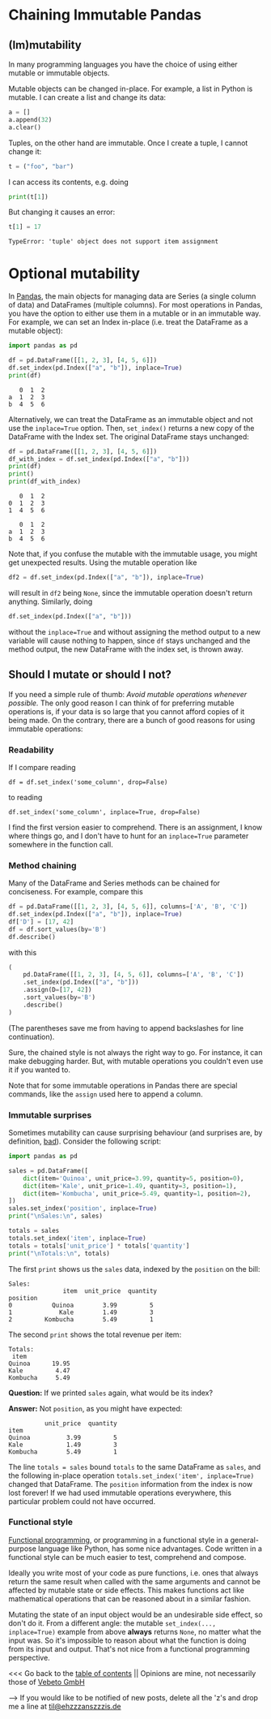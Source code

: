 # Chaining Immutable Pandas


## (Im)mutability

In many programming languages you have the choice of using either mutable or immutable objects.

Mutable objects can be changed in-place.
For example, a list in Python is mutable.
I can create a list and change its data:
```python
a = []
a.append(32)
a.clear()
```

Tuples, on the other hand are immutable.
Once I create a tuple, I cannot change it:
```python
t = ("foo", "bar")
```
I can access its contents, e.g. doing
```python
print(t[1])
```
But changing it causes an error:
```python
t[1] = 17
```
```
TypeError: 'tuple' object does not support item assignment
```


# Optional mutability

In [Pandas](https://pandas.pydata.org/), the main objects for managing data are Series (a single column of data)
and DataFrames (multiple columns).
For most operations in Pandas, you have the option to either use them in a mutable or in an immutable way.
For example, we can set an Index in-place (i.e. treat the DataFrame as a mutable object):
```python
import pandas as pd

df = pd.DataFrame([[1, 2, 3], [4, 5, 6]])
df.set_index(pd.Index(["a", "b"]), inplace=True)
print(df)
```
```
   0  1  2
a  1  2  3
b  4  5  6
```

Alternatively, we can treat the DataFrame as an immutable object and not use the `inplace=True` option.
Then, `set_index()` returns a new copy of the DataFrame with the Index set.
The original DataFrame stays unchanged:
```python
df = pd.DataFrame([[1, 2, 3], [4, 5, 6]])
df_with_index = df.set_index(pd.Index(["a", "b"]))
print(df)
print()
print(df_with_index)
```
```
   0  1  2
0  1  2  3
1  4  5  6

   0  1  2
a  1  2  3
b  4  5  6
```

Note that, if you confuse the mutable with the immutable usage, you might get unexpected results.
Using the mutable operation like  
```python
df2 = df.set_index(pd.Index(["a", "b"]), inplace=True)
```
will result in `df2` being `None`, since the immutable operation doesn't return anything.
Similarly, doing
```python
df.set_index(pd.Index(["a", "b"]))
```
without the `inplace=True` and without assigning the method output to a new variable will cause nothing to happen,
since `df` stays unchanged and the method output, the new DataFrame with the index set, is thrown away.


## Should I mutate or should I not?

If you need a simple rule of thumb: _Avoid mutable operations whenever possible._ The only good reason I can think of
for preferring mutable operations is, if your data is so large that you cannot afford copies of it being made.
On the contrary, there are a bunch of good reasons for using immutable operations:

### Readability

If I compare reading
```
df = df.set_index('some_column', drop=False)
```
to reading
```
df.set_index('some_column', inplace=True, drop=False)
```
I find the first version easier to comprehend. There is an assignment, I know where things go, and
I don't have to hunt for an `inplace=True` parameter somewhere in the function call.

### Method chaining

Many of the DataFrame and Series methods can be chained for conciseness.
For example, compare this
```python
df = pd.DataFrame([[1, 2, 3], [4, 5, 6]], columns=['A', 'B', 'C'])
df.set_index(pd.Index(["a", "b"]), inplace=True)
df['D'] = [17, 42]
df = df.sort_values(by='B')
df.describe()
```
with this
```python
(
    pd.DataFrame([[1, 2, 3], [4, 5, 6]], columns=['A', 'B', 'C'])
    .set_index(pd.Index(["a", "b"]))
    .assign(D=[17, 42])
    .sort_values(by='B')
    .describe()
)
```
(The parentheses save me from having to append backslashes for line continuation).

Sure, the chained style is not always the right way to go. For instance, it can make debugging harder.
But, with mutable operations you couldn't even use it if you wanted to.

Note that for some immutable operations in Pandas there are special commands, like the `assign` used here
to append a column.

### Immutable surprises

Sometimes mutability can cause surprising behaviour (and surprises are, by definition, [bad](https://en.wikipedia.org/wiki/Principle_of_least_astonishment)).
Consider the following script:
```python
import pandas as pd

sales = pd.DataFrame([
    dict(item='Quinoa', unit_price=3.99, quantity=5, position=0),
    dict(item='Kale', unit_price=1.49, quantity=3, position=1),
    dict(item='Kombucha', unit_price=5.49, quantity=1, position=2),
])
sales.set_index('position', inplace=True)
print("\nSales:\n", sales)

totals = sales
totals.set_index('item', inplace=True)
totals = totals['unit_price'] * totals['quantity']
print("\nTotals:\n", totals)
```

The first `print` shows us the `sales` data, indexed by the `position` on the bill:
```
Sales:
               item  unit_price  quantity
position                                
0           Quinoa        3.99         5
1             Kale        1.49         3
2         Kombucha        5.49         1
```

The second `print` shows the total revenue per item:
```
Totals:
 item
Quinoa      19.95
Kale         4.47
Kombucha     5.49
```

**Question:** If we printed `sales` again, what would be its index?

**Answer:** Not `position`, as you might have expected:
```
          unit_price  quantity
item                          
Quinoa          3.99         5
Kale            1.49         3
Kombucha        5.49         1
```

The line `totals = sales` bound `totals` to the same DataFrame as `sales`, and the following
in-place operation `totals.set_index('item', inplace=True)` changed that DataFrame.
The `position` information from the index is now lost forever!
If we had used immutable operations everywhere, this particular problem could not have occurred.

### Functional style

[Functional programming](https://en.wikipedia.org/wiki/Functional_programming), or programming in a functional style
in a general-purpose language like Python, has some nice advantages.
Code written in a functional style can be much easier to test, comprehend and compose.

Ideally you write most of your code as pure functions, i.e. ones that always return the same result when called with the same arguments
and cannot be affected by mutable state or side effects.
This makes functions act like mathematical operations that can be reasoned about in a similar fashion.

Mutating the state of an input object would be an undesirable side effect, so don't do it.
From a different angle: the mutable `set_index(..., inplace=True)` example from above **always** returns `None`, no matter what the input was.
So it's impossible to reason about what the function is doing from its input and output.
That's not nice from a functional programming perspective.



<<< Go back to the [table of contents](../README.md) || Opinions are mine, not necessarily those of [Vebeto GmbH](https://www.vebeto.de)

--> If you would like to be notified of new posts, delete all the 'z's and drop me a line at til@ehzzzanszzzis.de